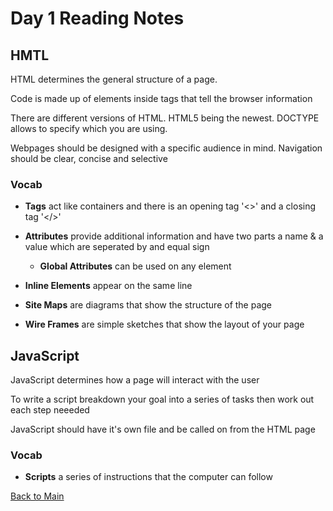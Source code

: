 # Day 1 Reading Notes

## HMTL
HTML determines the general structure of a page.

Code is made up of elements inside tags that tell the browser information

There are different versions of HTML. HTML5 being the newest. DOCTYPE allows to specify which you are using.

Webpages should be designed with a specific audience in mind. Navigation should be clear, concise and selective


### Vocab
- **Tags** act like containers and there is an opening tag '<>' and a closing tag '</>'

- **Attributes** provide additional information and have two parts a name & a value which are seperated by and equal sign

  -  **Global Attributes** can be used on any element
- **Inline Elements** appear on the same line
- **Site Maps** are diagrams that show the structure of the page
- **Wire Frames** are simple sketches that show the layout of your page


## JavaScript

JavaScript determines how a page will interact with the user

To write a script breakdown your goal into a series of tasks then work out each step neeeded

JavaScript should have it's own file and be called on from the HTML page

### Vocab
- **Scripts** a series of instructions that the computer can follow


[Back to Main](README.md)